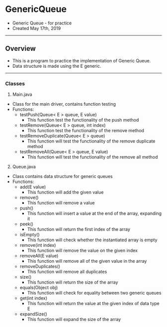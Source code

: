 # GenericQueue
* Generic Queue - for practice
* Created May 17th, 2019

-------------------------------------------------------------------------------
## Overview
* This is a program to practice the implementation of Generic Queue.
* Data structure is made using the E generic.

-------------------------------------------------------------------------------
### Classes
1. Main.java 
 * Class for the main driver, contains function testing
 * Functions:
   * testPush(Queue< E > queue, E value)
     * This function test the functionality of the push method
   * testRemove(Queue< E > queue, int index)
     * This function test the functionality of the remove method
   * testRemoveDuplicate(Queue< E > queue)
     * This function will test the functionality of the remove duplicate method
   * testRemoveAll(Queue< E > queue, E value)
     * This function will test the functionality of the remove all method
 
 
2. Queue.java 
 * Class contains data structure for generic queues
 * Functions:
   * add(E value)
     * This function will add the given value
   * remove()
     * This function will remove a value
   * push()
     * This function will insert a value at the end of the array, expanding it
   * peek()
     * This function will return the first index of the array
   * isEmpty()
     * This function will check whether the instantiated array is empty
   * remove(int index)
     * This function will remove the value on the given index
   * removeAll(E value)
     * This function will remove all of the given value in the array
   * removeDuplicates()
     * This function will remove all duplicates
   * size()
     * This function will return the size of the array
   * equals(Object obj)
     * This function will check for equality between two generic queues
   * get(int index)
     * This function will return the value at the given index of data type E
   * expandSize()
     * This function will expand the size of the array
